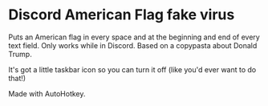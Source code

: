 # Discord American Flag fake virus
Puts an American flag in every space and at the beginning and end of every text field. Only works while in Discord. Based on a copypasta about Donald Trump.

It's got a little taskbar icon so you can turn it off (like you'd ever want to do that!)


Made with AutoHotkey.
